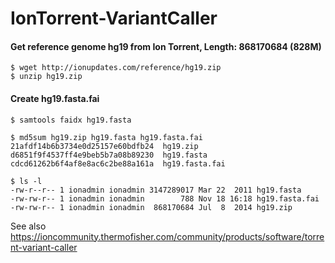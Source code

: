 # IonTorrent-VariantCaller


#### Get reference genome hg19 from Ion Torrent, Length: 868170684 (828M)
```
$ wget http://ionupdates.com/reference/hg19.zip
$ unzip hg19.zip
```

#### Create hg19.fasta.fai
```
$ samtools faidx hg19.fasta    

$ md5sum hg19.zip hg19.fasta hg19.fasta.fai
21afdf14b6b3734e0d25157e60bdfb24  hg19.zip
d6851f9f4537ff4e9beb5b7a08b89230  hg19.fasta
cdcd61262b6f4af8e8ac6c2be88a161a  hg19.fasta.fai

$ ls -l
-rw-r--r-- 1 ionadmin ionadmin 3147289017 Mar 22  2011 hg19.fasta
-rw-rw-r-- 1 ionadmin ionadmin        788 Nov 18 16:18 hg19.fasta.fai
-rw-rw-r-- 1 ionadmin ionadmin  868170684 Jul  8  2014 hg19.zip
```


See also https://ioncommunity.thermofisher.com/community/products/software/torrent-variant-caller
